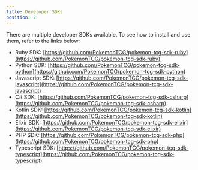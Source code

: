 ```yaml
---
title: Developer SDKs
position: 2
---
```


There are multiple developer SDKs available. To see how to install and use them, refer to the links below:

- Ruby SDK: [https://github.com/PokemonTCG/pokemon-tcg-sdk-ruby](https://github.com/PokemonTCG/pokemon-tcg-sdk-ruby)
- Python SDK: [https://github.com/PokemonTCG/pokemon-tcg-sdk-python](https://github.com/PokemonTCG/pokemon-tcg-sdk-python)
- Javascript SDK: [https://github.com/PokemonTCG/pokemon-tcg-sdk-javascript](https://github.com/PokemonTCG/pokemon-tcg-sdk-javascript)
- C# SDK: [https://github.com/PokemonTCG/pokemon-tcg-sdk-csharp](https://github.com/PokemonTCG/pokemon-tcg-sdk-csharp)
- Kotlin SDK: [https://github.com/PokemonTCG/pokemon-tcg-sdk-kotlin](https://github.com/PokemonTCG/pokemon-tcg-sdk-kotlin)
- Elixir SDK: [https://github.com/PokemonTCG/pokemon-tcg-sdk-elixir](https://github.com/PokemonTCG/pokemon-tcg-sdk-elixir)
- PHP SDK: [https://github.com/PokemonTCG/pokemon-tcg-sdk-php](https://github.com/PokemonTCG/pokemon-tcg-sdk-php)
- Typescript SDK: [https://github.com/PokemonTCG/pokemon-tcg-sdk-typescript](https://github.com/PokemonTCG/pokemon-tcg-sdk-typescript)